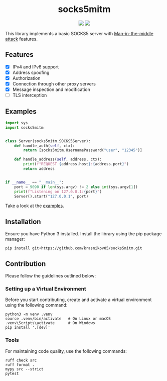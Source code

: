 <div align="center">
<h1>socks5mitm</h1>
<a href="https://opensource.org/licenses/MIT)"><img src="https://img.shields.io/badge/License-MIT-yellow.svg?style=for-the-badge"></a>
<img src="https://img.shields.io/github/v/tag/krasnikov05/socks5mitm?style=for-the-badge&label=version">
</div>

This library implements a basic SOCKS5 server with [Man-in-the-middle attack](https://en.wikipedia.org/wiki/Man-in-the-middle_attack) features.

Features
--------
- [x] IPv4 and IPv6 support
- [x] Address spoofing
- [x] Authorization
- [x] Connection through other proxy servers
- [x] Message inspection and modification
- [ ] TLS interception

Examples
--------

```python
import sys
import socks5mitm


class Server(socks5mitm.SOCKS5Server):
    def handle_auth(self, ctx):
        return [socks5mitm.UsernamePassword("user", "12345")]

    def handle_address(self, address, ctx):
        print(f"REQUEST {address.host}:{address.port}")
        return address


if __name__ == "__main__":
    port = 9090 if len(sys.argv) != 2 else int(sys.argv[1])
    print(f"Listening on 127.0.0.1:{port}")
    Server().start("127.0.0.1", port)
```

Take a look at the [examples](https://github.com/Krasnikov05/socks5mitm/tree/main/examples).

Installation
------------
Ensure you have Python 3 installed. Install the library using the pip package manager:
```shell
pip install git+https://github.com/krasnikov05/socks5mitm.git
```

Contribution
------------

Please follow the guidelines outlined below:

### Setting up a Virtual Environment

Before you start contributing, create and activate a virtual environment using the following command:

```shell
python3 -m venv .venv
source .venv/bin/activate   # On Linux or macOS
.venv\Scripts\activate      # On Windows
pip install '.[dev]'
```

### Tools

For maintaining code quality, use the following commands:

```shell
ruff check src
ruff format .
mypy src --strict
pytest
```
